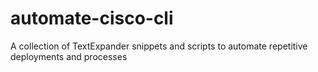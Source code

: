 # automate-cisco-cli
A collection of TextExpander snippets and scripts to automate repetitive deployments and processes 
